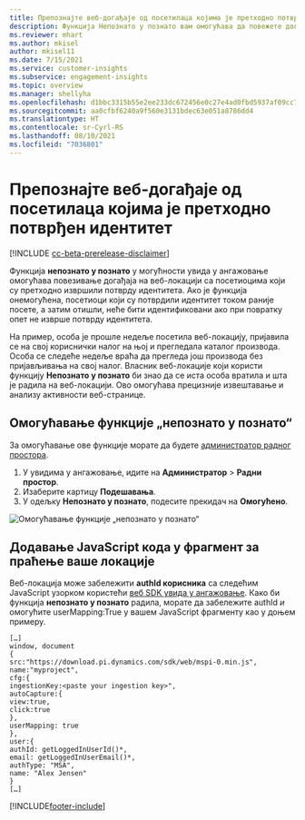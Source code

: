 ```yaml
---
title: Препознајте веб-догађаје од посетилаца којима је претходно потврђен идентитет из непознатих у познате
description: Функција Непознато у познато вам омогућава да повежете догађаје на веб-локацији са посетиоцима који су претходно извршили потврду идентитета.
ms.reviewer: mhart
ms.author: mkisel
author: mkisel11
ms.date: 7/15/2021
ms.service: customer-insights
ms.subservice: engagement-insights
ms.topic: overview
ms.manager: shellyha
ms.openlocfilehash: d1bbc3315b55e2ee233dc672456e0c27e4ad0fbd5937af09cc790c96ee274000
ms.sourcegitcommit: aa0cfbf6240a9f560e3131bdec63e051a8786dd4
ms.translationtype: HT
ms.contentlocale: sr-Cyrl-RS
ms.lasthandoff: 08/10/2021
ms.locfileid: "7036801"
---
```

# <a name="recognize-web-events-from-previously-authenticated-visitors"></a>Препознајте веб-догађаје од посетилаца којима је претходно потврђен идентитет

[!INCLUDE [cc-beta-prerelease-disclaimer](includes/cc-beta-prerelease-disclaimer.md)]

Функција **непознато у познато** у могућности увида у ангажовање омогућава повезивање догађаја на веб-локацији са посетиоцима који су претходно извршили потврду идентитета. Ако је функција онемогућена, посетиоци који су потврдили идентитет током раније посете, а затим отишли, неће бити идентификовани ако при повратку опет не изврше потврду идентитета. 

На пример, особа је прошле недеље посетила веб-локацију, пријавила се на свој кориснички налог на њој и прегледала каталог производа. Особа се следеће недеље враћа да прегледа још производа без пријављивања на свој налог. Власник веб-локације који користи функцију **Непознато у познато** би знао да се иста особа вратила и шта је радила на веб-локацији. Ово омогућава прецизније извештавање и анализу активности веб-странице.

## <a name="enable-unknown-to-known"></a>Омогућавање функције „непознато у познато“

За омогућавање ове функције морате да будете [администратор радног простора](user-roles.md). 

1. У увидима у ангажовање, идите на **Администратор** > **Радни простор**. 
2. Изаберите картицу **Подешавања**.
3. У одељку **Непознато у познато**, подесите прекидач на **Омогућено**.

![Омогућавање функције „непознато у познато“](media/U2Ktoggle.png "Омогућавање функције „непознато у познато“")

## <a name="adding-javascript-code-to-your-sites-tracking-snippet"></a>Додавање JavaScript кода у фрагмент за праћење ваше локације

Веб-локација може забележити **authId корисника** са следећим JavaScript узорком користећи [веб SDK увида у ангажовање](advanced-SDK-implementation.md). Како би функција **непознато у познато** радила, морате да забележите authId *и* омогућите userMapping:True у вашем JavaScript фрагменту као у доњем примеру.

```
[…]
window, document
{
src:"https://download.pi.dynamics.com/sdk/web/mspi-0.min.js",
name:"myproject",
cfg:{
ingestionKey:<paste your ingestion key>",
autoCapture:{
view:true,
click:true
},
userMapping: true
},
user:{
authId: getLoggedInUserId()*,
email: getLoggedInUserEmail()*,
authType: "MSA",
name: "Alex Jensen"
}
[…]
```

[!INCLUDE[footer-include](../includes/footer-banner.md)]
